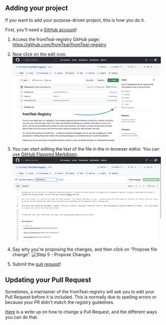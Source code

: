 ## Adding your project

If you want to add your purpose-driven project, this is how you do it.

First, you'll need a [GitHub account](https://github.com/join)!

1. Access the fromTeal-registry GitHub page: https://github.com/fromTeal/fromTeal-registry

2. Now click on the edit icon. ![Step 3 - Click on Edit](readme-pencil-icon.png)

3. You can start editing the text of the file in the in-browser editor. You can use [GitHub Flavored Markdown](https://help.github.com/articles/github-flavored-markdown/). ![Step 4 - Edit the file](readme-editing.png)

4. Say why you're proposing the changes, and then click on "Propose file change". ![Step 5 - Propose Changes](https://cloud.githubusercontent.com/assets/170270/9402937/7dd0652a-480c-11e5-9138-bd14244593d5.png)

5. Submit the [pull request](https://help.github.com/articles/using-pull-requests/)!

## Updating your Pull Request

Sometimes, a maintainer of the fromTeal-registry will ask you to edit your Pull Request before it is included. This is normally due to spelling errors or because your PR didn't match the registry guidelines.

[Here](https://github.com/RichardLitt/knowledge/blob/master/github/amending-a-commit-guide.md) is a write up on how to change a Pull Request, and the different ways you can do that.
